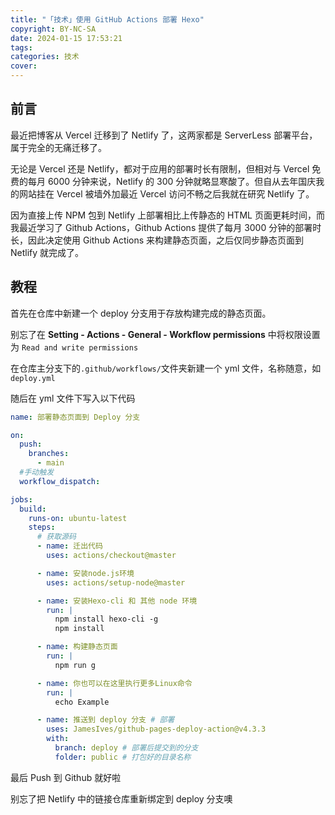```yaml
---
title: "「技术」使用 GitHub Actions 部署 Hexo"
copyright: BY-NC-SA
date: 2024-01-15 17:53:21
tags:
categories: 技术
cover:
---
```


## 前言

最近把博客从 Vercel 迁移到了 Netlify 了，这两家都是 ServerLess 部署平台，属于完全的无痛迁移了。

无论是 Vercel 还是 Netlify，都对于应用的部署时长有限制，但相对与 Vercel 免费的每月 6000 分钟来说，Netlify 的 300 分钟就略显寒酸了。但自从去年国庆我的网站挂在 Vercel 被墙外加最近 Vercel 访问不畅之后我就在研究 Netlify 了。

因为直接上传 NPM 包到 Netlify 上部署相比上传静态的 HTML 页面更耗时间，而我最近学习了 Github Actions，Github Actions 提供了每月 3000 分钟的部署时长，因此决定使用 Github Actions 来构建静态页面，之后仅同步静态页面到 Netlify 就完成了。

## 教程

首先在仓库中新建一个 deploy 分支用于存放构建完成的静态页面。

别忘了在 **Setting - Actions - General - Workflow permissions** 中将权限设置为 `Read and write permissions`

在仓库主分支下的`.github/workflows/`文件夹新建一个 yml 文件，名称随意，如`deploy.yml`

随后在 yml 文件下写入以下代码

```yml
name: 部署静态页面到 Deploy 分支

on:
  push:
    branches:
      - main
  #手动触发
  workflow_dispatch:

jobs:
  build:
    runs-on: ubuntu-latest
    steps:
      # 获取源码
      - name: 迁出代码
        uses: actions/checkout@master

      - name: 安装node.js环境
        uses: actions/setup-node@master

      - name: 安装Hexo-cli 和 其他 node 环境
        run: |
          npm install hexo-cli -g
          npm install

      - name: 构建静态页面
        run: |
          npm run g

      - name: 你也可以在这里执行更多Linux命令
        run: |
          echo Example

      - name: 推送到 deploy 分支 # 部署
        uses: JamesIves/github-pages-deploy-action@v4.3.3
        with:
          branch: deploy # 部署后提交到的分支
          folder: public # 打包好的目录名称
```

最后 Push 到 Github 就好啦

别忘了把 Netlify 中的链接仓库重新绑定到 deploy 分支噢
